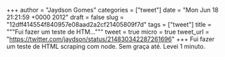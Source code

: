 
+++
author = "Jaydson Gomes"
categories = ["tweet"]
date = "Mon Jun 18 21:21:59 +0000 2012"
draft = false
slug = "12dff414554f840957e08aad2a2cf21405809f7d"
tags = ["tweet"]
title = """Fui fazer um teste de HTM..."""
tweet = true
micro = true
tweet_url = "https://twitter.com/jaydson/status/214830342287261696"
+++
Fui fazer um teste de HTML scraping com node. Sem graça até. Levei 1 minuto.
